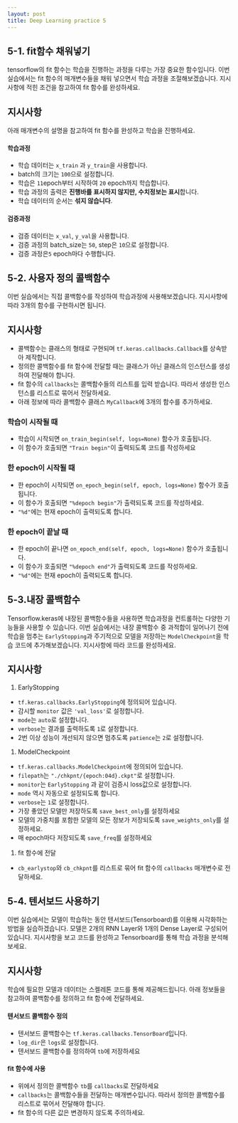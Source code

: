 ```yaml
---
layout: post
title: Deep Learning practice 5
---
```



## 5-1. fit함수 채워넣기

tensorflow의 fit 함수는 학습을 진행하는 과정을 다루는 가장 중요한 함수입니다. 이번 실습에서는 fit 함수의 매개변수들을 채워 넣으면서 학습 과정을 조절해보겠습니다. 지시사항에 적힌 조건을 참고하여 fit 함수를 완성하세요.

## 지시사항

아래 매개변수의 설명을 참고하여 fit 함수를 완성하고 학습을 진행하세요.

#### 학습과정

- 학습 데이터는 `x_train` 과 `y_train`을 사용합니다.
- batch의 크기는 `100`으로 설정합니다.
- 학습은 `11`epoch부터 시작하여 `20` epoch까지 학습합니다.
- 학습 과정의 출력은 **진행바를 표시하지 않지만, 수치정보는 표시**합니다.
- 학습 데이터의 순서는 **섞지 않습니다**.

#### 검증과정

- 검증 데이터는 `x_val`, `y_val`을 사용합니다.
- 검증 과정의 batch_size는 `50`, step은 `10`으로 설정합니다.
- 검증 과정은`5` epoch마다 수행합니다.



## 5-2. 사용자 정의 콜백함수

이번 실습에서는 직접 콜백함수를 작성하여 학습과정에 사용해보겠습니다. 지시사항에 따라 3개의 함수를 구현하시면 됩니다.

## 지시사항

- 콜백함수는 클래스의 형태로 구현되며 `tf.keras.callbacks.Callback`를 상속받아 제작합니다.
- 정의한 콜백함수를 fit 함수에 전달할 때는 클래스가 아닌 클래스의 인스턴스를 생성하여 전달해야 합니다.
- fit 함수의 `callbacks`는 콜백함수들의 리스트를 입력 받습니다. 따라서 생성한 인스턴스를 리스트로 묶어서 전달하세요.
- 아래 정보에 따라 콜백함수 클래스 `MyCallback`에 3개의 함수를 추가하세요.

### 학습이 시작될 때

- 학습이 시작되면 `on_train_begin(self, logs=None)` 함수가 호출됩니다.
- 이 함수가 호출되면 `"Train begin"`이 출력되도록 코드를 작성하세요

### 한 epoch이 시작될 때

- 한 epoch이 시작되면 `on_epoch_begin(self, epoch, logs=None)` 함수가 호출됩니다.
- 이 함수가 호출되면 `"%depoch begin"`가 출력되도록 코드를 작성하세요.
- `"%d"`에는 현재 epoch이 출력되도록 합니다.

### 한 epoch이 끝날 때

- 한 epoch이 끝나면 `on_epoch_end(self, epoch, logs=None)` 함수가 호출됩니다.
- 이 함수가 호출되면 `"%depoch end"`가 출력되도록 코드를 작성하세요.
- `"%d"`에는 현재 epoch이 출력되도록 합니다.



## 5-3.내장 콜백함수

Tensorflow.keras에 내장된 콜백함수들을 사용하면 학습과정을 컨트롤하는 다양한 기능들을 사용할 수 있습니다. 이번 실습에서는 내장 콜백함수 중 과적합이 일어나기 전에 학습을 멈추는 `EarlyStopping`과 주기적으로 모델을 저장하는 `ModelCheckpoint`을 학습 코드에 추가해보겠습니다. 지시사항에 따라 코드를 완성하세요.

## 지시사항

1. EarlyStopping

- `tf.keras.callbacks.EarlyStopping`에 정의되어 있습니다.
- 감시할 `monitor` 값은 `'val_loss'`로 설정합니다.
- `mode`는 `auto`로 설정합니다.
- `verbose`는 결과를 출력하도록 `1`로 설정합니다.
- 2번 이상 성능이 개선되지 않으면 멈추도록 `patience`는 `2`로 설정합니다.

1. ModelCheckpoint

- `tf.keras.callbacks.ModelCheckpoint`에 정의되어 있습니다.
- `filepath`는 `"./chkpnt/{epoch:04d}.ckpt"`로 설정합니다.
- `monitor`는 `EarlyStopping` 과 같이 검증시 loss값으로 설정합니다.
- `mode` 역시 자동으로 설정되도록 합니다.
- `verbose`는 `1`로 설정합니다.
- 가장 좋았던 모델만 저장하도록 `save_best_only`를 설정하세요
- 모델의 가중치를 포함한 모델의 모든 정보가 저장되도록 `save_weights_only`를 설정하세요.
- 매 epoch마다 저장되도록 `save_freq`를 설정하세요

1. fit 함수에 전달

- `cb_earlystop`와 `cb_chkpnt`를 리스트로 묶어 fit 함수의 `callbacks` 매개변수로 전달하세요.



## 5-4. 텐서보드 사용하기

이번 실습에서는 모델이 학습하는 동안 텐서보드(Tensorboard)를 이용해 시각화하는 방법을 실습하겠습니다.
모델은 2개의 RNN Layer와 1개의 Dense Layer로 구성되어 있습니다. 지시사항을 보고 코드를 완성하고 Tensorboard를 통해 학습 과정을 분석해보세요.

## 지시사항

학습에 필요한 모델과 데이터는 스켈레톤 코드를 통해 제공해드립니다. 아래 정보들을 참고하여 콜백함수를 정의하고 fit 함수에 전달하세요.

#### 텐서보드 콜백함수 정의

- 텐서보드 콜백함수는 `tf.keras.callbacks.TensorBoard`입니다.
- `log_dir`은 `logs`로 설정합니다.
- 텐서보드 콜백함수를 정의하여 `tb`에 저장하세요

#### fit 함수에 사용

- 위에서 정의한 콜백함수 `tb`를 `callbacks`로 전달하세요
- `callbacks`는 콜백함수들을 전달하는 매개변수입니다. 따라서 정의한 콜백함수를 리스트로 묶어서 전달해야 합니다.
- fit 함수의 다른 값은 변경하지 않도록 주의하세요.
